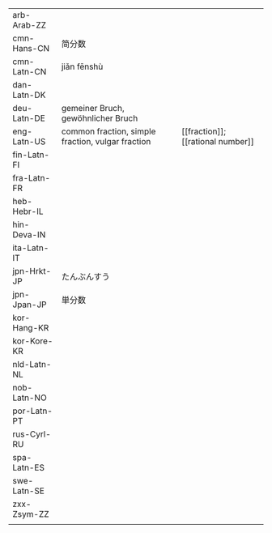 | | | |
|-|-|-|
| arb-Arab-ZZ |  |  |
| cmn-Hans-CN | 简分数 |  |
| cmn-Latn-CN | jiǎn fēnshù |  |
| dan-Latn-DK |  |  |
| deu-Latn-DE | gemeiner Bruch, gewöhnlicher Bruch |  |
| eng-Latn-US | common fraction, simple fraction, vulgar fraction | [[fraction]]; [[rational number]] |
| fin-Latn-FI |  |  |
| fra-Latn-FR |  |  |
| heb-Hebr-IL |  |  |
| hin-Deva-IN |  |  |
| ita-Latn-IT |  |  |
| jpn-Hrkt-JP | たんぶんすう |  |
| jpn-Jpan-JP | 単分数 |  |
| kor-Hang-KR |  |  |
| kor-Kore-KR |  |  |
| nld-Latn-NL |  |  |
| nob-Latn-NO |  |  |
| por-Latn-PT |  |  |
| rus-Cyrl-RU |  |  |
| spa-Latn-ES |  |  |
| swe-Latn-SE |  |  |
| zxx-Zsym-ZZ |  |  |
|  |  |  |